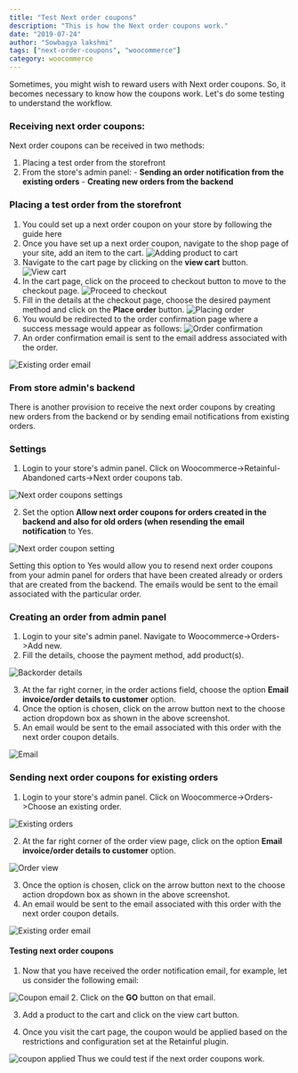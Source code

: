 ```yaml
---
title: "Test Next order coupons"
description: "This is how the Next order coupons work."
date: "2019-07-24"
author: "Sowbagya lakshmi"
tags: ["next-order-coupons", "woocommerce"]
category: woocommerce
---
```


Sometimes, you might wish to reward users with Next order coupons. So, it becomes necessary to know how the coupons work. 
Let's do some testing to understand the workflow.

### Receiving next order coupons:

Next order coupons can be received in two methods:
1) Placing a test order from the storefront
2) From the store's admin panel:
         -  **Sending an order notification from the existing orders**
         -  **Creating new orders from the backend**
        

### Placing a test order from the storefront

1) You could set up a next order coupon on your store by following the guide <link-text url="https://www.retainful.com/docs/woocommerce/next-order-coupon" target="_blank" rel="noopener">here</link-text>
2) Once you have set up a next order coupon, navigate to the shop page of your site, add an item to the cart.
![Adding product  to cart](../../images/docs/testing-next-order-coupons/add-to-cart.png)
3) Navigate to the cart page by clicking on the **view cart** button.
![View cart](../../images/docs/testing-next-order-coupons/view-cart.png)
4) In the cart page, click on the proceed to checkout button to move to the checkout page.
![Proceed to checkout](../../images/docs/testing-next-order-coupons/proceed-to-checkout.png)
5) Fill in the details at the checkout page, choose the desired payment method and click on the **Place order** button.
![Placing order](../../images/docs/testing-next-order-coupons/place-order.png)
6) You would be redirected to the order confirmation page where a success message would appear as follows:
![Order confirmation](../../images/docs/testing-next-order-coupons/orderconfirmation.png)
7) An order confirmation email is sent to the email address associated with the order.

![Existing order email](../../images/docs/testing-next-order-coupons/existing-order-email.png)


### From store admin's backend

There is another provision to receive the next order coupons by creating new orders from the backend or by sending email notifications from existing orders. 

### Settings

1) Login to your store's admin panel. Click on  Woocommerce->Retainful-Abandoned carts->Next order coupons tab.

![Next order coupons settings](../../images/docs/testing-next-order-coupons/settings-next-order-coupons.png)

2) Set the option  **Allow next order coupons for orders created in the backend and also for old orders (when resending the email notification** to Yes.

![Next order coupon setting](../../images/docs/testing-next-order-coupons/option-next-order-coupon.png)

Setting this option to Yes would allow you to resend next order coupons from your admin panel for orders that have been created already or orders that are created from the backend.
The emails would be sent to the email associated with the particular order.

### Creating an order from admin panel

1) Login to your site's admin panel. Navigate to Woocommerce->Orders->Add new.
2) Fill the details, choose the payment method, add product(s).

![Backorder details](../../images/docs/testing-next-order-coupons/backend-order-details.png)

3) At the far right corner, in the order actions field, choose the option **Email invoice/order details to customer** option.
4) Once the option is chosen, click on the arrow button next to the choose action dropdown box as shown in the above screenshot.
5) An email would be sent to the email associated with this order with the next order coupon details.

![Email](../../images/docs/testing-next-order-coupons/email-next-order-backend-order.png)

### Sending next order coupons for existing orders
1) Login to your store's admin panel. Click on Woocommerce->Orders->Choose an existing order.

![Existing orders](../../images/docs/testing-next-order-coupons/existing-orders.png)

2) At the far right corner of the order view page, click on the option **Email invoice/order details to customer** option.

![Order view](../../images/docs/testing-next-order-coupons/existing-order-view.png)

3) Once the option is chosen, click on the arrow button next to the choose action dropdown box as shown in the above screenshot.
4) An email would be sent to the email associated with this order with the next order coupon details.

![Existing order email](../../images/docs/testing-next-order-coupons/existing-order-email.png)

#### Testing next order coupons

1. Now that you have received the order notification email, for example, let us consider the following email:

![Coupon email](../../images/docs/testing-next-order-coupons/coupon-email.png)
2. Click on the **GO** button on that email.

3. Add a product to the cart and click on the view cart button.

4. Once you visit the cart page, the coupon would be applied based on the restrictions and configuration set at the Retainful plugin.

![coupon applied](../../images/docs/testing-next-order-coupons/shop_page.png)
Thus we could test if the next order coupons work.




